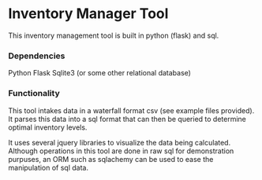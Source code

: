 # Inventory Manager Tool

This inventory management tool is built in python (flask) and sql. 

### Dependencies
Python
Flask
Sqlite3 (or some other relational database)

### Functionality

This tool intakes data in a waterfall format csv (see example files provided). It parses this data into a sql format that can then be queried to determine optimal inventory levels. 

It uses several jquery libraries to visualize the data being calculated. Although operations in this tool are done in raw sql for demonstration purpuses, an ORM such as sqlachemy can be used to ease the manipulation of sql data.
